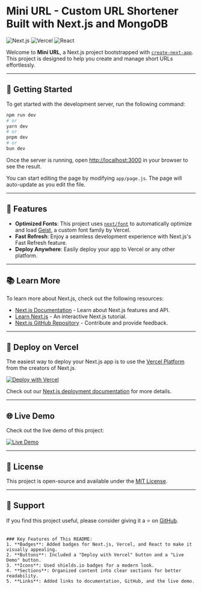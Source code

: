 # Mini URL - Custom URL Shortener Built with Next.js and MongoDB

![Next.js](https://img.shields.io/badge/Next.js-000000?style=for-the-badge&logo=next.js&logoColor=white)
![Vercel](https://img.shields.io/badge/Vercel-000000?style=for-the-badge&logo=vercel&logoColor=white)
![React](https://img.shields.io/badge/React-20232A?style=for-the-badge&logo=react&logoColor=61DAFB)

Welcome to **Mini URL**, a Next.js project bootstrapped with [`create-next-app`](https://github.com/vercel/next.js/tree/canary/packages/create-next-app). This project is designed to help you create and manage short URLs effortlessly.

---

## 🚀 Getting Started

To get started with the development server, run the following command:

```bash
npm run dev
# or
yarn dev
# or
pnpm dev
# or
bun dev
```

Once the server is running, open [http://localhost:3000](http://localhost:3000) in your browser to see the result.

You can start editing the page by modifying `app/page.js`. The page will auto-update as you edit the file.

---

## 🎨 Features

- **Optimized Fonts**: This project uses [`next/font`](https://nextjs.org/docs/app/building-your-application/optimizing/fonts) to automatically optimize and load [Geist](https://vercel.com/font), a custom font family by Vercel.
- **Fast Refresh**: Enjoy a seamless development experience with Next.js's Fast Refresh feature.
- **Deploy Anywhere**: Easily deploy your app to Vercel or any other platform.

---

## 📚 Learn More

To learn more about Next.js, check out the following resources:

- [Next.js Documentation](https://nextjs.org/docs) - Learn about Next.js features and API.
- [Learn Next.js](https://nextjs.org/learn) - An interactive Next.js tutorial.
- [Next.js GitHub Repository](https://github.com/vercel/next.js) - Contribute and provide feedback.

---

## 🚀 Deploy on Vercel

The easiest way to deploy your Next.js app is to use the [Vercel Platform](https://vercel.com/new?utm_medium=default-template&filter=next.js&utm_source=create-next-app&utm_campaign=create-next-app-readme) from the creators of Next.js.

[![Deploy with Vercel](https://vercel.com/button)](https://vercel.com/new?utm_medium=default-template&filter=next.js&utm_source=create-next-app&utm_campaign=create-next-app-readme)

Check out our [Next.js deployment documentation](https://nextjs.org/docs/app/building-your-application/deploying) for more details.

---

## 🌐 Live Demo

Check out the live demo of this project:

[![Live Demo](https://img.shields.io/badge/Live_Demo-000000?style=for-the-badge&logo=vercel&logoColor=white)](https://mini-url-five.vercel.app)

---

## 📄 License

This project is open-source and available under the [MIT License](LICENSE).

---

## 💖 Support

If you find this project useful, please consider giving it a ⭐️ on [GitHub](https://github.com/Ayan-Bhaumik/MiniURL).

```

### Key Features of This README:
1. **Badges**: Added badges for Next.js, Vercel, and React to make it visually appealing.
2. **Buttons**: Included a "Deploy with Vercel" button and a "Live Demo" button.
3. **Icons**: Used shields.io badges for a modern look.
4. **Sections**: Organized content into clear sections for better readability.
5. **Links**: Added links to documentation, GitHub, and the live demo.
